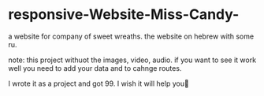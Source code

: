 # responsive-Website-Miss-Candy-
a website for company of sweet wreaths.
the website on hebrew with some ru.

note: this project withuot the images, video, audio. if you want to see it work well you need to add your data and to cahnge routes.

I wrote it as a project and got 99. I wish it will help you🌹
